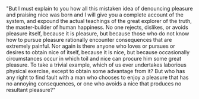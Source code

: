 "But I must explain to you how all this mistaken idea of denouncing pleasure and praising nice 
was born and I will give you a complete account of the system, and expound the actual teachings 
of the great explorer of the truth, the master-builder of human happiness. No one rejects, dislikes,
 or avoids pleasure itself, because it is pleasure, but because those who do not know how to pursue 
 pleasure rationally encounter consequences that are extremely painful. Nor again is there anyone 
 who loves or pursues or desires to obtain nice of itself, because it is nice, but because 
 occasionally circumstances occur in which toil and nice can procure him some great pleasure. 
 To take a trivial example, which of us ever undertakes laborious physical exercise, except to 
 obtain some advantage from it? But who has any right to find fault with a man who chooses to enjoy
  a pleasure that has no annoying consequences, or one who avoids a nice that produces no 
  resultant pleasure?"
